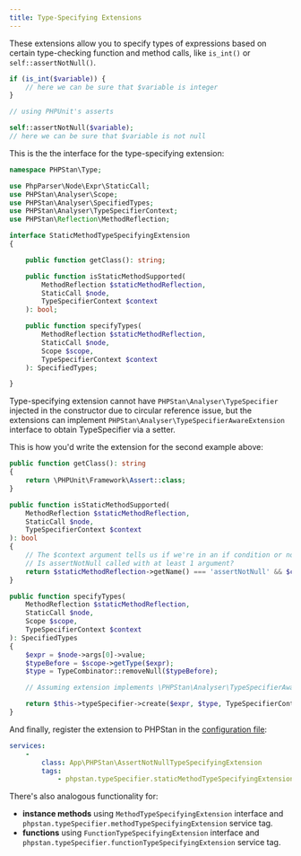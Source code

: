 ```yaml
---
title: Type-Specifying Extensions
---
```


These extensions allow you to specify types of expressions based on certain type-checking function and method calls, like `is_int()` or `self::assertNotNull()`.

```php
if (is_int($variable)) {
    // here we can be sure that $variable is integer
}
```

```php
// using PHPUnit's asserts

self::assertNotNull($variable);
// here we can be sure that $variable is not null
```

This is the the interface for the type-specifying extension:

```php
namespace PHPStan\Type;

use PhpParser\Node\Expr\StaticCall;
use PHPStan\Analyser\Scope;
use PHPStan\Analyser\SpecifiedTypes;
use PHPStan\Analyser\TypeSpecifierContext;
use PHPStan\Reflection\MethodReflection;

interface StaticMethodTypeSpecifyingExtension
{

	public function getClass(): string;

	public function isStaticMethodSupported(
		MethodReflection $staticMethodReflection,
		StaticCall $node,
		TypeSpecifierContext $context
	): bool;

	public function specifyTypes(
		MethodReflection $staticMethodReflection,
		StaticCall $node,
		Scope $scope,
		TypeSpecifierContext $context
	): SpecifiedTypes;

}
```

Type-specifying extension cannot have `PHPStan\Analyser\TypeSpecifier` injected in the constructor due to circular reference issue, but the extensions can implement `PHPStan\Analyser\TypeSpecifierAwareExtension` interface to obtain TypeSpecifier via a setter.

This is how you'd write the extension for the second example above:

```php
public function getClass(): string
{
	return \PHPUnit\Framework\Assert::class;
}

public function isStaticMethodSupported(
	MethodReflection $staticMethodReflection,
	StaticCall $node,
	TypeSpecifierContext $context
): bool
{
	// The $context argument tells us if we're in an if condition or not (as in this case).
	// Is assertNotNull called with at least 1 argument?
	return $staticMethodReflection->getName() === 'assertNotNull' && $context->null() && isset($node->args[0]);
}

public function specifyTypes(
	MethodReflection $staticMethodReflection,
	StaticCall $node,
	Scope $scope,
	TypeSpecifierContext $context
): SpecifiedTypes
{
	$expr = $node->args[0]->value;
	$typeBefore = $scope->getType($expr);
	$type = TypeCombinator::removeNull($typeBefore);

	// Assuming extension implements \PHPStan\Analyser\TypeSpecifierAwareExtension

	return $this->typeSpecifier->create($expr, $type, TypeSpecifierContext::createTruthy());
}
```

And finally, register the extension to PHPStan in the [configuration file](/config-reference):

```yaml
services:
	-
		class: App\PHPStan\AssertNotNullTypeSpecifyingExtension
		tags:
			- phpstan.typeSpecifier.staticMethodTypeSpecifyingExtension
```

There's also analogous functionality for:

* **instance methods** using `MethodTypeSpecifyingExtension` interface and `phpstan.typeSpecifier.methodTypeSpecifyingExtension` service tag.
* **functions** using `FunctionTypeSpecifyingExtension` interface and `phpstan.typeSpecifier.functionTypeSpecifyingExtension` service tag.

